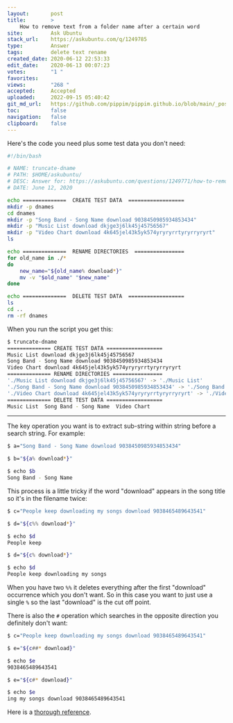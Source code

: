 ```yaml
---
layout:       post
title:        >
    How to remove text from a folder name after a certain word
site:         Ask Ubuntu
stack_url:    https://askubuntu.com/q/1249785
type:         Answer
tags:         delete text rename
created_date: 2020-06-12 22:53:33
edit_date:    2020-06-13 00:07:23
votes:        "1 "
favorites:    
views:        "268 "
accepted:     Accepted
uploaded:     2022-09-15 05:40:42
git_md_url:   https://github.com/pippim/pippim.github.io/blob/main/_posts/2020/2020-06-12-How-to-remove-text-from-a-folder-name-after-a-certain-word.md
toc:          false
navigation:   false
clipboard:    false
---
```


Here's the code you need plus some test data you don't need:



``` bash
#!/bin/bash

# NAME: truncate-dname
# PATH: $HOME/askubuntu/
# DESC: Answer for: https://askubuntu.com/questions/1249771/how-to-remove-text-from-a-folder-name-after-a-certain-word/1249785#1249785
# DATE: June 12, 2020

echo ==============  CREATE TEST DATA  ==================
mkdir -p dnames
cd dnames
mkdir -p "Song Band - Song Name download 9038450985934853434"
mkdir -p "Music List download dkjge3j6lk45j45756567"
mkdir -p "Video Chart download 4k645jel43k5yk574yryryrrtyryrryryrt"
ls

echo ==============  RENAME DIRECTORIES  ================
for old_name in ./*
do
    new_name="${old_name% download*}"
    mv -v "$old_name" "$new_name"
done

echo ==============  DELETE TEST DATA  ==================
ls
cd ..
rm -rf dnames
```

When you run the script you get this:

``` bash
$ truncate-dname
============== CREATE TEST DATA ==================
Music List download dkjge3j6lk45j45756567
Song Band - Song Name download 9038450985934853434
Video Chart download 4k645jel43k5yk574yryryrrtyryrryryrt
============== RENAME DIRECTORIES ================
'./Music List download dkjge3j6lk45j45756567' -> './Music List'
'./Song Band - Song Name download 9038450985934853434' -> './Song Band - Song Name'
'./Video Chart download 4k645jel43k5yk574yryryrrtyryrryryrt' -> './Video Chart'
============== DELETE TEST DATA ==================
Music List  Song Band - Song Name  Video Chart
```


----------


The key operation you want is to extract sub-string within string before a search string. For example:

``` bash
$ a="Song Band - Song Name download 9038450985934853434"

$ b="${a% download*}"

$ echo $b
Song Band - Song Name
```

This process is a little tricky if the word "download" appears in the song title so it's in the filename twice:

``` bash
$ c="People keep downloading my songs download 9038465489643541"

$ d="${c%% download*}"

$ echo $d
People keep

$ d="${c% download*}"

$ echo $d
People keep downloading my songs
```

When you have two `%%` it deletes everything after the first "download" occurrence which you don't want. So in this case you want to just use a single `%` so the last "download" is the cut off point.

There is also the `#` operation which searches in the opposite direction you definitely don't want:

``` bash
$ c="People keep downloading my songs download 9038465489643541"

$ e="${c##* download}"

$ echo $e
9038465489643541

$ e="${c#* download}"

$ echo $e
ing my songs download 9038465489643541

```

Here is a [thorough reference][1].


  [1]: http://tldp.org/LDP/abs/html/string-manipulation.html
